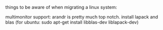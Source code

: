 things to be aware of when migrating a linux system:

multimonitor support: arandr is pretty much top notch.
install lapack and blas (for ubuntu: sudo apt-get install libblas-dev liblapack-dev)
